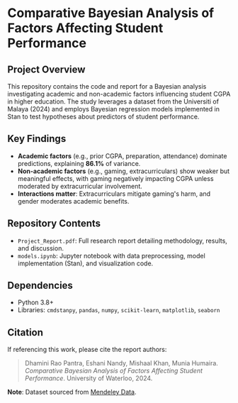 # Comparative Bayesian Analysis of Factors Affecting Student Performance

## Project Overview
This repository contains the code and report for a Bayesian analysis investigating academic and non-academic factors influencing student CGPA in higher education. The study leverages a dataset from the Universiti of Malaya (2024) and employs Bayesian regression models implemented in Stan to test hypotheses about predictors of student performance.

## Key Findings
- **Academic factors** (e.g., prior CGPA, preparation, attendance) dominate predictions, explaining **86.1%** of variance.  
- **Non-academic factors** (e.g., gaming, extracurriculars) show weaker but meaningful effects, with gaming negatively impacting CGPA unless moderated by extracurricular involvement.  
- **Interactions matter**: Extracurriculars mitigate gaming's harm, and gender moderates academic benefits.  

## Repository Contents
- `Project_Report.pdf`: Full research report detailing methodology, results, and discussion.  
- `models.ipynb`: Jupyter notebook with data preprocessing, model implementation (Stan), and visualization code.  

## Dependencies
- Python 3.8+  
- Libraries: `cmdstanpy`, `pandas`, `numpy`, `scikit-learn`, `matplotlib`, `seaborn`  

## Citation
If referencing this work, please cite the report authors:  
> Dhamini Rao Pantra, Eshani Nandy, Mishaal Khan, Munia Humaira. *Comparative Bayesian Analysis of Factors Affecting Student Performance*. University of Waterloo, 2024.  

**Note**: Dataset sourced from [Mendeley Data](https://data.mendeley.com/datasets/5b82ytz489/1).  

